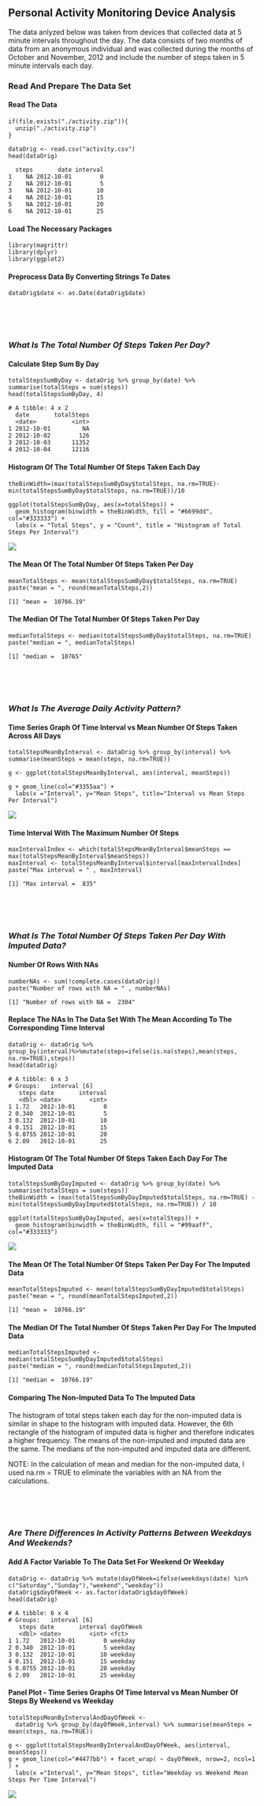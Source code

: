Personal Activity Monitoring Device Analysis
--------------------------------------------

The data anlyzed below was taken from devices that collected data at 5
minute intervals throughout the day. The data consists of two months of
data from an anonymous individual and was collected during the months of
October and November, 2012 and include the number of steps taken in 5
minute intervals each day.

### Read And Prepare The Data Set

#### Read The Data

    if(file.exists("./activity.zip")){
      unzip("./activity.zip")
    }

    dataOrig <- read.csv("activity.csv")
    head(dataOrig)

      steps       date interval
    1    NA 2012-10-01        0
    2    NA 2012-10-01        5
    3    NA 2012-10-01       10
    4    NA 2012-10-01       15
    5    NA 2012-10-01       20
    6    NA 2012-10-01       25

#### Load The Necessary Packages

    library(magrittr)
    library(dplyr)
    library(ggplot2)

#### Preprocess Data By Converting Strings To Dates

    dataOrig$date <- as.Date(dataOrig$date)

<br /> <br /> <br />

### *What Is The Total Number Of Steps Taken Per Day?*

#### Calculate Step Sum By Day

    totalStepsSumByDay <- dataOrig %>% group_by(date) %>% summarise(totalSteps = sum(steps))
    head(totalStepsSumByDay, 4)

    # A tibble: 4 x 2
      date       totalSteps
      <date>          <int>
    1 2012-10-01         NA
    2 2012-10-02        126
    3 2012-10-03      11352
    4 2012-10-04      12116

#### Histogram Of The Total Number Of Steps Taken Each Day

    theBinWidth=(max(totalStepsSumByDay$totalSteps, na.rm=TRUE)-min(totalStepsSumByDay$totalSteps, na.rm=TRUE))/10

    ggplot(totalStepsSumByDay, aes(x=totalSteps)) + 
      geom_histogram(binwidth = theBinWidth, fill = "#6699dd", col="#333333") +
      labs(x = "Total Steps", y = "Count", title = "Histogram of Total Steps Per Interval")

<img src="PA1_template_files/figure-markdown_strict/unnamed-chunk-5-1.png" style="display: block; margin: auto;" />

#### The Mean Of The Total Number Of Steps Taken Per Day

    meanTotalSteps <- mean(totalStepsSumByDay$totalSteps, na.rm=TRUE)
    paste("mean = ", round(meanTotalSteps,2))

    [1] "mean =  10766.19"

#### The Median Of The Total Number Of Steps Taken Per Day

    medianTotalSteps <- median(totalStepsSumByDay$totalSteps, na.rm=TRUE)
    paste("median = ", medianTotalSteps)

    [1] "median =  10765"

<br /> <br /> <br />

### *What Is The Average Daily Activity Pattern?*

#### Time Series Graph Of Time Interval vs Mean Number Of Steps Taken Across All Days

    totalStepsMeanByInterval <- dataOrig %>% group_by(interval) %>% summarise(meanSteps = mean(steps, na.rm=TRUE))

    g <- ggplot(totalStepsMeanByInterval, aes(interval, meanSteps))

    g + geom_line(col="#3355aa") + 
      labs(x ="Interval", y="Mean Steps", title="Interval vs Mean Steps Per Interval")

<img src="PA1_template_files/figure-markdown_strict/unnamed-chunk-8-1.png" style="display: block; margin: auto;" />

#### Time Interval With The Maximum Number Of Steps

    maxIntervalIndex <- which(totalStepsMeanByInterval$meanSteps == max(totalStepsMeanByInterval$meanSteps))
    maxInterval <- totalStepsMeanByInterval$interval[maxIntervalIndex]
    paste("Max interval = " , maxInterval)

    [1] "Max interval =  835"

<br /> <br /> <br />

### *What Is The Total Number Of Steps Taken Per Day With Imputed Data?*

#### Number Of Rows With NAs

    numberNAs <- sum(!complete.cases(dataOrig))
    paste("Number of rows with NA = " , numberNAs)

    [1] "Number of rows with NA =  2304"

#### Replace The NAs In The Data Set With The Mean According To The Corresponding Time Interval

    dataOrig <- dataOrig %>% group_by(interval)%>%mutate(steps=ifelse(is.na(steps),mean(steps, na.rm=TRUE),steps))
    head(dataOrig)

    # A tibble: 6 x 3
    # Groups:   interval [6]
       steps date       interval
       <dbl> <date>        <int>
    1 1.72   2012-10-01        0
    2 0.340  2012-10-01        5
    3 0.132  2012-10-01       10
    4 0.151  2012-10-01       15
    5 0.0755 2012-10-01       20
    6 2.09   2012-10-01       25

#### Histogram Of The Total Number Of Steps Taken Each Day For The Imputed Data

    totalStepsSumByDayImputed <- dataOrig %>% group_by(date) %>% summarise(totalSteps = sum(steps))
    theBinWidth = (max(totalStepsSumByDayImputed$totalSteps, na.rm=TRUE) - min(totalStepsSumByDayImputed$totalSteps, na.rm=TRUE)) / 10

    ggplot(totalStepsSumByDayImputed, aes(x=totalSteps)) + 
      geom_histogram(binwidth = theBinWidth, fill = "#99aaff", col="#333333")

<img src="PA1_template_files/figure-markdown_strict/unnamed-chunk-12-1.png" style="display: block; margin: auto;" />

#### The Mean Of The Total Number Of Steps Taken Per Day For The Imputed Data

    meanTotalStepsImputed <- mean(totalStepsSumByDayImputed$totalSteps)
    paste("mean = ", round(meanTotalStepsImputed,2))

    [1] "mean =  10766.19"

#### The Median Of The Total Number Of Steps Taken Per Day For The Imputed Data

    medianTotalStepsImputed <- median(totalStepsSumByDayImputed$totalSteps)
    paste("median = ", round(medianTotalStepsImputed,2))

    [1] "median =  10766.19"

#### Comparing The Non-Imputed Data To The Imputed Data

The histogram of total steps taken each day for the non-imputed data is
similar in shape to the histogram with imputed data. However, the 6th
rectangle of the histogram of imputed data is higher and therefore
indicates a higher frequency. The means of the non-imputed and imputed
data are the same. The medians of the non-imputed and imputed data are
different.

NOTE: In the calculation of mean and median for the non-imputed data, I
used na.rm = TRUE to eliminate the variables with an NA from the
calculations.

<br /> <br /> <br />

### *Are There Differences In Activity Patterns Between Weekdays And Weekends?*

#### Add A Factor Variable To The Data Set For Weekend Or Weekday

    dataOrig <- dataOrig %>% mutate(dayOfWeek=ifelse(weekdays(date) %in% c("Saturday","Sunday"),"weekend","weekday"))
    dataOrig$dayOfWeek <- as.factor(dataOrig$dayOfWeek)
    head(dataOrig)

    # A tibble: 6 x 4
    # Groups:   interval [6]
       steps date       interval dayOfWeek
       <dbl> <date>        <int> <fct>    
    1 1.72   2012-10-01        0 weekday  
    2 0.340  2012-10-01        5 weekday  
    3 0.132  2012-10-01       10 weekday  
    4 0.151  2012-10-01       15 weekday  
    5 0.0755 2012-10-01       20 weekday  
    6 2.09   2012-10-01       25 weekday  

#### Panel Plot - Time Series Graphs Of Time Interval vs Mean Number Of Steps By Weekend vs Weekday

    totalStepsMeanByIntervalAndDayOfWeek <- 
      dataOrig %>% group_by(dayOfWeek,interval) %>% summarise(meanSteps = mean(steps, na.rm=TRUE))

    g <- ggplot(totalStepsMeanByIntervalAndDayOfWeek, aes(interval, meanSteps))
    g + geom_line(col="#4477bb") + facet_wrap( ~ dayOfWeek, nrow=2, ncol=1 ) + 
      labs(x ="Interval", y="Mean Steps", title="Weekday vs Weekend Mean Steps Per Time Interval")

<img src="PA1_template_files/figure-markdown_strict/unnamed-chunk-16-1.png" style="display: block; margin: auto;" />
